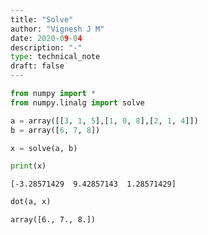 ```python
---
title: "Solve"
author: "Vignesh J M"
date: 2020-09-04
description: "-"
type: technical_note
draft: false
---
```


```python
from numpy import *
from numpy.linalg import solve
```


```python
a = array([[3, 1, 5],[1, 0, 8],[2, 1, 4]])
b = array([6, 7, 8])
```


```python
x = solve(a, b)
```


```python
print(x)
```

    [-3.28571429  9.42857143  1.28571429]



```python
dot(a, x)
```




    array([6., 7., 8.])


